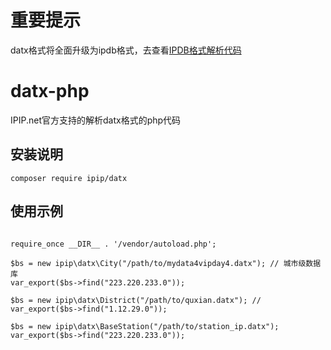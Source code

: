 # 重要提示
datx格式将全面升级为ipdb格式，去查看[IPDB格式解析代码](https://github.com/ipipdotnet/ipdb-php)

# datx-php
IPIP.net官方支持的解析datx格式的php代码

## 安装说明
<pre><code>composer require ipip/datx</code></pre>

## 使用示例
<pre>
<code>
require_once __DIR__ . '/vendor/autoload.php';

$bs = new ipip\datx\City("/path/to/mydata4vipday4.datx"); // 城市级数据库
var_export($bs->find("223.220.233.0"));

$bs = new ipip\datx\District("/path/to/quxian.datx"); //
var_export($bs->find("1.12.29.0"));

$bs = new ipip\datx\BaseStation("/path/to/station_ip.datx");
var_export($bs->find("223.220.233.0"));
</code>
</pre>
